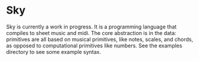 # Sky

Sky is currently a work in progress. It is a programming language that compiles to sheet music and midi. The core abstraction is in the data: primitives are all based on musical primitives, like notes, scales, and chords, as opposed to computational primitives like numbers. See the examples directory to see some example syntax.
